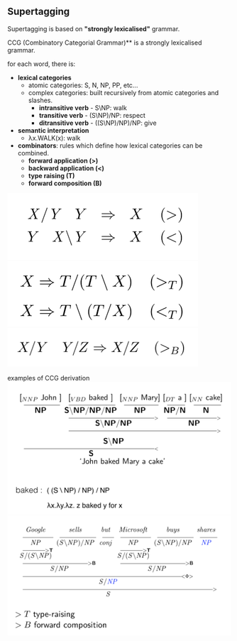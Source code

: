 ## Supertagging

Supertagging is based on **"strongly lexicalised"** grammar.

CCG (Combinatory Categorial Grammar)** is a strongly lexicalised grammar.

for each word, there is:
* **lexical categories**
	* atomic categories: S, N, NP, PP, etc...
	* complex categories: built recursively from atomic categories and slashes.
		* **intransitive verb** - S\NP: walk
		* **transitive verb** - (S\NP)/NP: respect
		* **ditransitive verb** - ((S\NP)/NP)/NP: give
* **semantic interpretation**
	* λx.WALK(x): walk
* **combinators**: rules which define how lexical categories can be combined.
	* **forward application (>)**
	* **backward application (<)**
	* **type raising (T)**
	* **forward composition (B)**

<p float="left">
	<img src="./pix/rule-1.png" width="430" />
	<img src="./pix/rule-2.png" width="430" />
	<img src="./pix/rule-3.png" width="430" />
</p>

examples of CCG derivation
![supertagging-derivation-1](./pix/supertagging-derivation-1.png)
![supertagging-derivation-2](./pix/supertagging-derivation-2.png)

